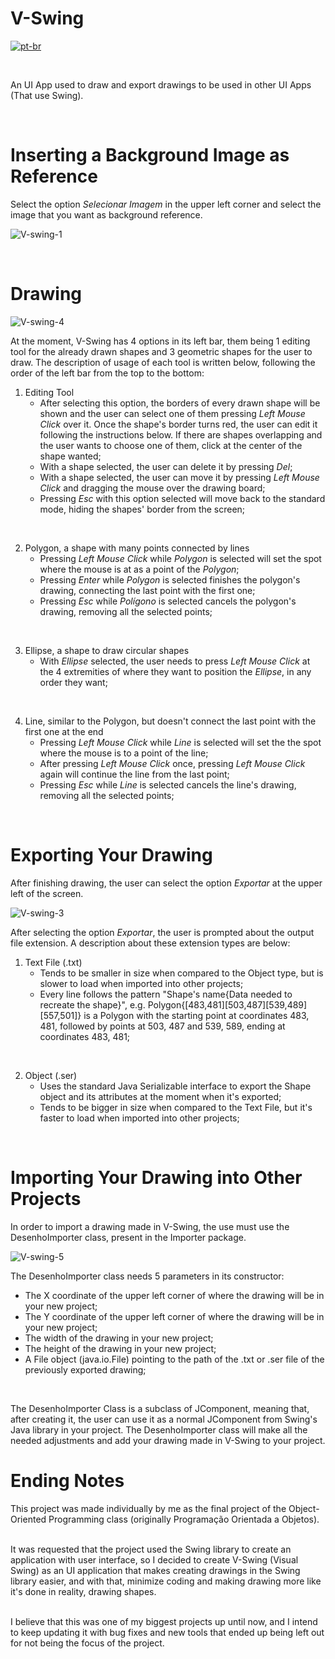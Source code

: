 # V-Swing

[![pt-br](https://img.shields.io/badge/lang-pt--br-green.svg)](https://github.com/Vinokaa/V-Swing/blob/master/README.pt-br.md)

<br>

An UI App used to draw and export drawings to be used in other UI Apps (That use Swing).

<br>

# Inserting a Background Image as Reference

Select the option *Selecionar Imagem* in the upper left corner and select the image that you want as background reference.

![V-swing-1](https://github.com/user-attachments/assets/835d9a6f-ff09-4d9a-b1dc-eef49ed31abc)

<br>

# Drawing

![V-swing-4](https://github.com/user-attachments/assets/9be5595c-6dcd-4359-a22a-ec1e27fb82ba)

At the moment, V-Swing has 4 options in its left bar, them being 1 editing tool for the already drawn shapes and 3 geometric shapes for the user to draw. The description of usage of each tool is written below, following the order of the left bar from the top to the bottom:

1. Editing Tool
   - After selecting this option, the borders of every drawn shape will be shown and the user can select one of them pressing _Left Mouse Click_ over it. Once the shape's border turns red, the user can edit it following the instructions below. If there are shapes overlapping and the user wants to choose one of them, click at the center of the shape wanted;
   - With a shape selected, the user can delete it by pressing _Del_;
   - With a shape selected, the user can move it by pressing _Left Mouse Click_ and dragging the mouse over the drawing board;
   - Pressing _Esc_ with this option selected will move back to the standard mode, hiding the shapes' border from the screen;
<br>

2. Polygon, a shape with many points connected by lines
   - Pressing _Left Mouse Click_ while _Polygon_ is selected will set the spot where the mouse is at as a point of the _Polygon_;
   - Pressing _Enter_ while _Polygon_ is selected finishes the polygon's drawing, connecting the last point with the first one;
   - Pressing _Esc_ while _Polígono_ is selected cancels the polygon's drawing, removing all the selected points;
<br>

3. Ellipse, a shape to draw circular shapes
   - With _Ellipse_ selected, the user needs to press _Left Mouse Click_ at the 4 extremities of where they want to position the _Ellipse_, in any order they want;
<br>

4. Line, similar to the Polygon, but doesn't connect the last point with the first one at the end
   - Pressing _Left Mouse Click_ while _Line_ is selected will set the the spot where the mouse is to a point of the line;
   - After pressing _Left Mouse Click_ once, pressing _Left Mouse Click_ again will continue the line from the last point;
   - Pressing _Esc_ while _Line_ is selected cancels the line's drawing, removing all the selected points;
<br>

# Exporting Your Drawing

After finishing drawing, the user can select the option _Exportar_ at the upper left of the screen.

![V-swing-3](https://github.com/user-attachments/assets/ddb05466-ce59-419f-870b-54d56802ec56)

After selecting the option _Exportar_, the user is prompted about the output file extension. A description about these extension types are below:

1. Text File (.txt)
   - Tends to be smaller in size when compared to the Object type, but is slower to load when imported into other projects;
   - Every line follows the pattern "Shape's name{Data needed to recreate the shape}", e.g. Polygon{[483,481][503,487][539,489][557,501]} is a Polygon with the starting point at coordinates 483, 481, followed by points at 503, 487 and 539, 589, ending at coordinates 483, 481;
<br>

2. Object (.ser)
   - Uses the standard Java Serializable interface to export the Shape object and its attributes at the moment when it's exported;
   - Tends to be bigger in size when compared to the Text File, but it's faster to load when imported into other projects;
<br>

# Importing Your Drawing into Other Projects

In order to import a drawing made in V-Swing, the use must use the DesenhoImporter class, present in the Importer package.

![V-swing-5](https://github.com/user-attachments/assets/5a036ade-0e9c-4a97-8b28-da89b38dc961)

The DesenhoImporter class needs 5 parameters in its constructor:
  - The X coordinate of the upper left corner of where the drawing will be in your new project;
  - The Y coordinate of the upper left corner of where the drawing will be in your new project;
  - The width of the drawing in your new project;
  - The height of the drawing in your new project;
  - A File object (java.io.File) pointing to the path of the .txt or .ser file of the previously exported drawing;
<br>

The DesenhoImporter Class is a subclass of JComponent, meaning that, after creating it, the user can use it as a normal JComponent from Swing's Java library in your project. The DesenhoImporter class will make all the needed adjustments and add your drawing made in V-Swing to your project.
<br>

# Ending Notes

This project was made individually by me as the final project of the Object-Oriented Programming class (originally Programação Orientada a Objetos).
<br><br>

It was requested that the project used the Swing library to create an application with user interface, so I decided to create V-Swing (Visual Swing) as an UI application that makes creating drawings in the Swing library easier, and with that, minimize coding and making drawing more like it's done in reality, drawing shapes.
<br><br>

I believe that this was one of my biggest projects up until now, and I intend to keep updating it with bug fixes and new tools that ended up being left out for not being the focus of the project.
